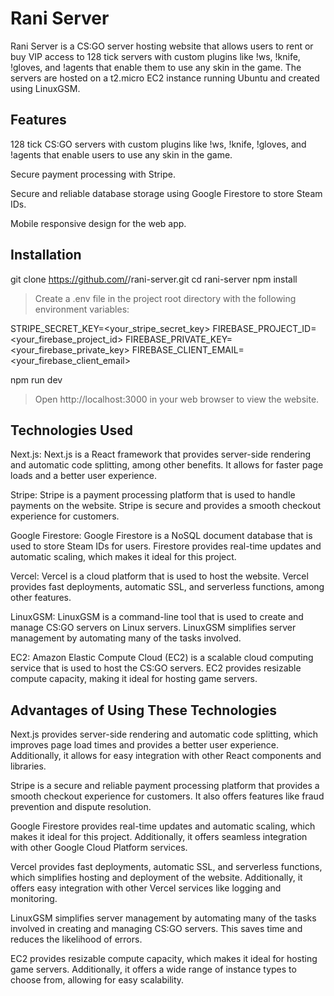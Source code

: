 # Rani Server
Rani Server is a CS:GO server hosting website that allows users to rent or buy VIP access to 128 tick servers with custom plugins like !ws, !knife, !gloves, and !agents that enable them to use any skin in the game. The servers are hosted on a t2.micro EC2 instance running Ubuntu and created using LinuxGSM.

## Features
128 tick CS:GO servers with custom plugins like !ws, !knife, !gloves, and !agents that enable users to use any skin in the game.

Secure payment processing with Stripe.

Secure and reliable database storage using Google Firestore to store Steam IDs.

Mobile responsive design for the web app.

## Installation

git clone https://github.com/<username>/rani-server.git
cd rani-server
npm install

> Create a .env file in the project root directory with the following environment variables:

STRIPE_SECRET_KEY=<your_stripe_secret_key>
FIREBASE_PROJECT_ID=<your_firebase_project_id>
FIREBASE_PRIVATE_KEY=<your_firebase_private_key>
FIREBASE_CLIENT_EMAIL=<your_firebase_client_email>

npm run dev
> Open http://localhost:3000 in your web browser to view the website.

## Technologies Used
Next.js: Next.js is a React framework that provides server-side rendering and automatic code splitting, among other benefits. It allows for faster page loads and a better user experience.

Stripe: Stripe is a payment processing platform that is used to handle payments on the website. Stripe is secure and provides a smooth checkout experience for customers.

Google Firestore: Google Firestore is a NoSQL document database that is used to store Steam IDs for users. Firestore provides real-time updates and automatic scaling, which makes it ideal for this project.

Vercel: Vercel is a cloud platform that is used to host the website. Vercel provides fast deployments, automatic SSL, and serverless functions, among other features.

LinuxGSM: LinuxGSM is a command-line tool that is used to create and manage CS:GO servers on Linux servers. LinuxGSM simplifies server management by automating many of the tasks involved.

EC2: Amazon Elastic Compute Cloud (EC2) is a scalable cloud computing service that is used to host the CS:GO servers. EC2 provides resizable compute capacity, making it ideal for hosting game servers.


## Advantages of Using These Technologies
Next.js provides server-side rendering and automatic code splitting, which improves page load times and provides a better user experience. Additionally, it allows for easy integration with other React components and libraries.

Stripe is a secure and reliable payment processing platform that provides a smooth checkout experience for customers. It also offers features like fraud prevention and dispute resolution.

Google Firestore provides real-time updates and automatic scaling, which makes it ideal for this project. Additionally, it offers seamless integration with other Google Cloud Platform services.

Vercel provides fast deployments, automatic SSL, and serverless functions, which simplifies hosting and deployment of the website. Additionally, it offers easy integration with other Vercel services like logging and monitoring.

LinuxGSM simplifies server management by automating many of the tasks involved in creating and managing CS:GO servers. This saves time and reduces the likelihood of errors.

EC2 provides resizable compute capacity, which makes it ideal for hosting game servers. Additionally, it offers a wide range of instance types to choose from, allowing for easy scalability.
